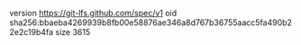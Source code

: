 version https://git-lfs.github.com/spec/v1
oid sha256:bbaeba4269939b8fb00e58876ae346a8d767b36755aacc5fa490b22e2c19b4fa
size 3615
